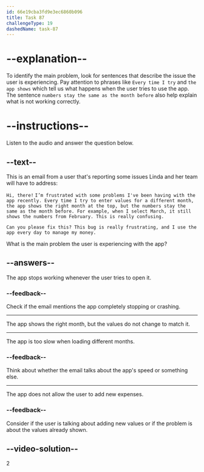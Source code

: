 ```yaml
---
id: 66e19cba3fd9e3ec6860b096
title: Task 87
challengeType: 19
dashedName: task-87
---
```

# --explanation--

To identify the main problem, look for sentences that describe the issue the user is experiencing. Pay attention to phrases like `Every time I try` and `the app shows` which tell us what happens when the user tries to use the app. The sentence `numbers stay the same as the month before` also help explain what is not working correctly.

# --instructions--

Listen to the audio and answer the question below.

## --text--

This is an email from a user that's reporting some issues Linda and her team will have to address:

`Hi, there!`
`I’m frustrated with some problems I've been having with the app recently. Every time I try to enter values for a different month, the app shows the right month at the top, but the numbers stay the same as the month before. For example, when I select March, it still shows the numbers from February. This is really confusing.`

`Can you please fix this? This bug is really frustrating, and I use the app every day to manage my money.`

What is the main problem the user is experiencing with the app?

## --answers--

The app stops working whenever the user tries to open it.

### --feedback--

Check if the email mentions the app completely stopping or crashing.

---

The app shows the right month, but the values do not change to match it.

---

The app is too slow when loading different months.

### --feedback--

Think about whether the email talks about the app's speed or something else.

---

The app does not allow the user to add new expenses.

### --feedback--

Consider if the user is talking about adding new values or if the problem is about the values already shown.

## --video-solution--

2
